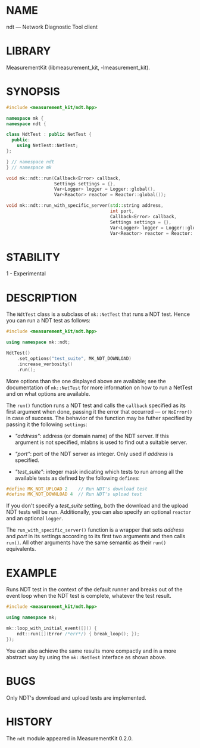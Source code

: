 # NAME
ndt &mdash; Network Diagnostic Tool client

# LIBRARY
MeasurementKit (libmeasurement_kit, -lmeasurement_kit).

# SYNOPSIS
```C++
#include <measurement_kit/ndt.hpp>

namespace mk {
namespace ndt {

class NdtTest : public NetTest {
  public:
    using NetTest::NetTest;
};

} // namespace ndt
} // namespace mk

void mk::ndt::run(Callback<Error> callback,
                  Settings settings = {},
                  Var<Logger> logger = Logger::global(),
                  Var<Reactor> reactor = Reactor::global());

void mk::ndt::run_with_specific_server(std::string address,
                                       int port,
                                       Callback<Error> callback,
                                       Settings settings = {},
                                       Var<Logger> logger = Logger::global(),
                                       Var<Reactor> reactor = Reactor::global());
```

# STABILITY

1 - Experimental

# DESCRIPTION

The `NdtTest` class is a subclass of `mk::NetTest` that runs a NDT test. Hence you
can run a NDT test as follows:

```C++
#include <measurement_kit/ndt.hpp>

using namespace mk::ndt;

NdtTest()
    .set_options("test_suite", MK_NDT_DOWNLOAD)
    .increase_verbosity()
    .run();
```

More options than the one displayed above are available; see the documentation of
`mk::NetTest` for more information on how to run a NetTest and on what options are
available.

The `run()` function runs a NDT test and calls the `callback` specified as its first
argument when done, passing it the error that occurred &mdash; or `NoError()` in case
of success. The behavior of the function may be futher specified by passing it the
following `settings`:

- *"address"*: address (or domain name) of the NDT server. If this argument is not
  specified, mlabns is used to find out a suitable server.

- *"port"*: port of the NDT server as integer. Only used if *address* is specified.

- *"test_suite"*: integer mask indicating which tests to run among all the available
  tests as defined by the following `define`s:

```C++
#define MK_NDT_UPLOAD 2    // Run NDT's download test
#define MK_NDT_DOWNLOAD 4  // Run NDT's upload test
```

If you don't specify a *test_suite* setting, both the download and the upload NDT
tests will be run. Additionally, you can also specify an optional `reactor` and
an optional `logger`.

The `run_with_specific_server()` function is a wrapper that sets *address* and *port*
in its settings according to its first two arguments and then calls `run()`. All other
arguments have the same semantic as their `run()` equivalents.

# EXAMPLE

Runs NDT test in the context of the default runner and breaks out of the event loop
when the NDT test is complete, whatever the test result.

```C++
#include <measurement_kit/ndt.hpp>

using namespace mk;

mk::loop_with_initial_event([]() {
    ndt::run([](Error /*err*/) { break_loop(); });
});
```

You can also achieve the same results more compactly and in a more abstract way by using
the `mk::NetTest` interface as shown above.

# BUGS

Only NDT's download and upload tests are implemented.

# HISTORY

The `ndt` module appeared in MeasurementKit 0.2.0.
